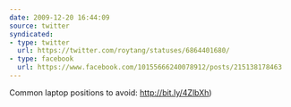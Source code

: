 ```yaml
---
date: 2009-12-20 16:44:09
source: twitter
syndicated:
- type: twitter
  url: https://twitter.com/roytang/statuses/6864401680/
- type: facebook
  url: https://www.facebook.com/10155666240078912/posts/215138178463
---
```


Common laptop positions to avoid: http://bit.ly/4ZlbXh)
